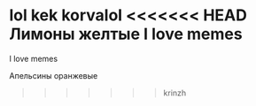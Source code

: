 lol kek korvalol 
<<<<<<< HEAD
Лимоны желтые 
I love memes
=======

I love memes

Апельсины оранжевые 
>>>>>>> krinzh
